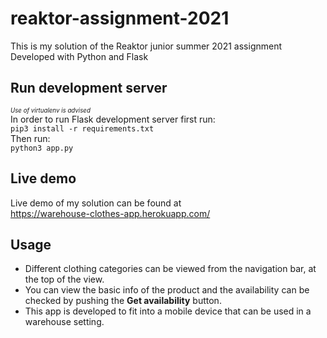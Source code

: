 # reaktor-assignment-2021
This is my solution of the Reaktor junior summer 2021 assignment
Developed with Python and Flask

## Run development server
<sub><sup>_Use of virtualenv is advised_</sub></sup>\
In order to run Flask development server first run:  
`pip3 install -r requirements.txt`  
Then run:  
`python3 app.py`

## Live demo
Live demo of my solution can be found at\
https://warehouse-clothes-app.herokuapp.com/

## Usage
* Different clothing categories can be viewed from the navigation bar, at the
top of the view.
* You can view the basic info of the product and the availability can be checked by pushing
the __Get availability__ button.
* This app is developed to fit into a mobile device that can be used in a
warehouse setting.
